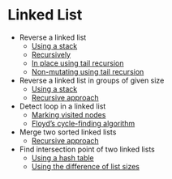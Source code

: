 # Linked List

* Reverse a linked list
  * [Using a stack](src/reverseStack.js)
  * [Recursively](src/reverseRecursive.js)
  * [In place using tail recursion](src/reverseTailRecInPlace.js)
  * [Non-mutating using tail recursion](src/reverseTailRec.js)
* Reverse a linked list in groups of given size
  * [Using a stack](src/reverseGroup.js)
  * [Recursive approach](src/reverseGroupRec.js)
* Detect loop in a linked list
  * [Marking visited nodes](src/detectLoop.js)
  * [Floyd’s cycle-finding algorithm](src/detectLoopFloyd.js)
* Merge two sorted linked lists
  * [Recursive approach](src/merge.js)
* Find intersection point of two linked lists
  * [Using a hash table](src/intersectionHash.js)
  * [Using the difference of list sizes](src/intersection.js)
